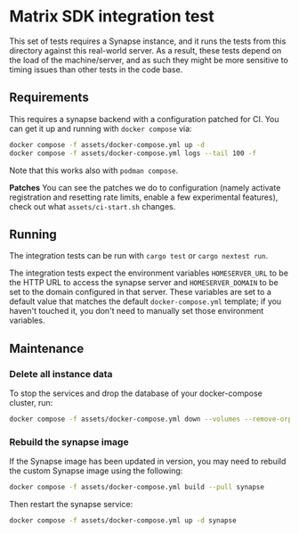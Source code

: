 # Matrix SDK integration test

This set of tests requires a Synapse instance, and it runs the tests from this directory against
this real-world server. As a result, these tests depend on the load of the machine/server, and as
such they might be more sensitive to timing issues than other tests in the code base.

## Requirements

This requires a synapse backend with a configuration patched for CI. You can get it up and running
with `docker compose` via:

```sh
docker compose -f assets/docker-compose.yml up -d
docker compose -f assets/docker-compose.yml logs --tail 100 -f
```

Note that this works also with `podman compose`.

**Patches**
You can see the patches we do to configuration (namely activate registration and resetting rate
limits, enable a few experimental features), check out what `assets/ci-start.sh` changes.

## Running

The integration tests can be run with `cargo test` or `cargo nextest run`.

The integration tests expect the environment variables `HOMESERVER_URL` to be the HTTP URL to
access the synapse server and `HOMESERVER_DOMAIN` to be set to the domain configured in
that server. These variables are set to a default value that matches the default `docker-compose.yml`
template; if you haven't touched it, you don't need to manually set those environment variables.

## Maintenance

### Delete all instance data

To stop the services and drop the database of your docker-compose cluster, run:

```bash
docker compose -f assets/docker-compose.yml down --volumes --remove-orphans -t 0
```

### Rebuild the synapse image

If the Synapse image has been updated in version, you may need to rebuild the custom Synapse image
using the following:

```bash
docker compose -f assets/docker-compose.yml build --pull synapse
```

Then restart the synapse service:

```bash
docker compose -f assets/docker-compose.yml up -d synapse
```
